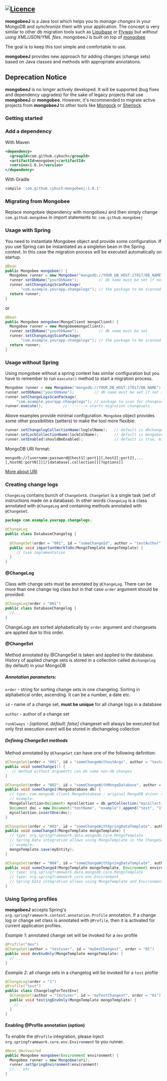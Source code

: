 [![Licence](https://img.shields.io/hexpm/l/plug.svg)](https://github.com/cybuch/mongobeeJ/blob/master/LICENSE)
---

**mongobeeJ** is a Java tool which helps you to *manage changes* in your MongoDB and *synchronize* them with your application.
The concept is very similar to other db migration tools such as [Liquibase](http://www.liquibase.org) or [Flyway](http://flywaydb.org) but *without using XML/JSON/YML files*.
mongobeeJ is built on top of [mongobee](https://github.com/mongobee/mongobee)

The goal is to keep this tool simple and comfortable to use.

**mongobeeJ** provides new approach for adding changes (change sets) based on Java classes and methods with appropriate annotations.

## Deprecation Notice 
**mongobeeJ** is no longer actively developed. It will be supported (bug fixes and dependency upgrades) for the sake of legacy projects that use **mongobeeJ** or **mongobee**. 
However, it's recommended to migrate active projects from **mongobeeJ** to other tools like [Mongock](https://github.com/cloudyrock/mongock) or [Sherlock](https://coditory.github.io/sherlock-distributed-lock/migrator/).

### Getting started

### Add a dependency

With Maven
```xml
<dependency>
  <groupId>com.github.cybuch</groupId>
  <artifactId>mongobeej</artifactId>
  <version>1.0.1</version>
</dependency>
```
With Gradle
```groovy
compile 'com.github.cybuch:mongobeej:1.0.1'
```

### Migrating from Mongobee
Replace mongobee dependency with mongobeeJ and then simply change `com.github.mongobee` in import statements to: `com.github.mongobeej`

### Usage with Spring
You need to instantiate Mongobee object and provide some configuration.
If you use Spring can be instantiated as a singleton bean in the Spring context. 
In this case the migration process will be executed automatically on startup.

```java
@Bean
public Mongobee mongobee() {
  Mongobee runner = new Mongobee("mongodb://YOUR_DB_HOST:27017/DB_NAME");
  runner.setDbName("yourDbName");         // db name must be set if not set in URI
  runner.setChangeLogsScanPackage(
       "com.example.yourapp.changelogs"); // the package to be scanned for changesets
  return runner;
}
```

or

```java
@Bean
public Mongobee mongobee(MongoClient mongoClient) {
  Mongobee runner = new MongobeemongoClient);
  runner.setDbName("yourDbName");         // db name must be set
  runner.setChangeLogsScanPackage(
       "com.example.yourapp.changelogs"); // the package to be scanned for changesets
  return runner;
}
```


### Usage without Spring
Using mongobee without a spring context has similar configuration but you have to remember to run `execute()` method to start a migration process.

```java
Mongobee runner = new Mongobee("mongodb://YOUR_DB_HOST:27017/DB_NAME");
runner.setDbName("yourDbName");         // db name must be set if not set in URI
runner.setChangeLogsScanPackage(
     "com.example.yourapp.changelogs"); // package to scan for changesets
runner.execute();         //  ------> starts migration changesets
```

Above examples provide minimal configuration. `Mongobee` object provides some other possibilities (setters) to make the tool more flexible:

```java
runner.setChangelogCollectionName(logColName);   // default is dbchangelog, collection with applied change sets
runner.setLockCollectionName(lockColName);       // default is mongobeelock, collection used during migration process
runner.setEnabled(shouldBeEnabled);              // default is true, migration won't start if set to false
```

MongoDB URI format:
```
mongodb://[username:password@]host1[:port1][,host2[:port2],...[,hostN[:portN]]][/[database[.collection]][?options]]
```
[More about URI](https://docs.mongodb.com/manual/reference/connection-string/)


### Creating change logs

`ChangeLog` contains bunch of `ChangeSet`s. `ChangeSet` is a single task (set of instructions made on a database). In other words `ChangeLog` is a class annotated with `@ChangeLog` and containing methods annotated with `@ChangeSet`.

```java 
package com.example.yourapp.changelogs;

@ChangeLog
public class DatabaseChangelog {
  
  @ChangeSet(order = "001", id = "someChangeId", author = "testAuthor")
  public void importantWorkToDo(MongoTemplate mongoTemplate) {
     // task implementation
  }
}
```
#### @ChangeLog

Class with change sets must be annotated by `@ChangeLog`. There can be more than one change log class but in that case `order` argument should be provided:

```java
@ChangeLog(order = "001")
public class DatabaseChangelog {
  //...
}
```
ChangeLogs are sorted alphabetically by `order` argument and changesets are applied due to this order.

#### @ChangeSet

Method annotated by @ChangeSet is taken and applied to the database. History of applied change sets is stored in a collection called `dbchangelog` (by default) in your MongoDB

##### Annotation parameters:

`order` - string for sorting change sets in one changelog. Sorting in alphabetical order, ascending. It can be a number, a date etc.

`id` - name of a change set, **must be unique** for all change logs in a database

`author` - author of a change set

`runAlways` - _[optional, default: false]_ changeset will always be executed but only first execution event will be stored in dbchangelog collection

##### Defining ChangeSet methods
Method annotated by `@ChangeSet` can have one of the following definition:

```java
@ChangeSet(order = "001", id = "someChangeWithoutArgs", author = "testAuthor")
public void someChange1() {
   // method without arguments can do some non-db changes
}

@ChangeSet(order = "002", id = "someChangeWithMongoDatabase", author = "testAuthor")
public void someChange2(MongoDatabase db) {
  // type: com.mongodb.client.MongoDatabase : original MongoDB driver v. 3.x, operations allowed by driver are possible
  // example: 
  MongoCollection<Document> mycollection = db.getCollection("mycollection");
  Document doc = new Document("testName", "example").append("test", "1");
  mycollection.insertOne(doc);
}

@ChangeSet(order = "003", id = "someChangeWithSpringDataTemplate", author = "testAuthor")
public void someChange3(MongoTemplate mongoTemplate) {
  // type: org.springframework.data.mongodb.core.MongoTemplate
  // Spring Data integration allows using MongoTemplate in the ChangeSet
  // example:
  mongoTemplate.save(myEntity);
}

@ChangeSet(order = "004", id = "someChangeWithSpringDataTemplate", author = "testAuthor")
public void someChange4(MongoTemplate mongoTemplate, Environment environment) {
  // type: org.springframework.data.mongodb.core.MongoTemplate
  // type: org.springframework.core.env.Environment
  // Spring Data integration allows using MongoTemplate and Environment in the ChangeSet
}
```

### Using Spring profiles
     
**mongobeeJ** accepts Spring's `org.springframework.context.annotation.Profile` annotation. If a change log or change set class is annotated  with `@Profile`, 
then it is activated for current application profiles.

_Example 1_: annotated change set will be invoked for a `dev` profile
```java
@Profile("dev")
@ChangeSet(author = "testuser", id = "myDevChangest", order = "01")
public void devEnvOnly(MongoTemplate mongoTemplate) {
  // ...
}
```
_Example 2_: all change sets in a changelog will be invoked for a `test` profile
```java
@ChangeLog(order = "1")
@Profile("test")
public class ChangelogForTestEnv{
  @ChangeSet(author = "testuser", id = "myTestChangest", order = "01")
  public void testingEnvOnly(MongoTemplate mongoTemplate) {
    // ...
  } 
}
```

#### Enabling @Profile annotation (option)
      
To enable the `@Profile` integration, please inject `org.springframework.core.env.Environment` to you runner.

```java      
@Bean @Autowired
public Mongobee mongobee(Environment environment) {
  Mongobee runner = new Mongobee(uri);
  runner.setSpringEnvironment(environment)
  //... etc
}
```
